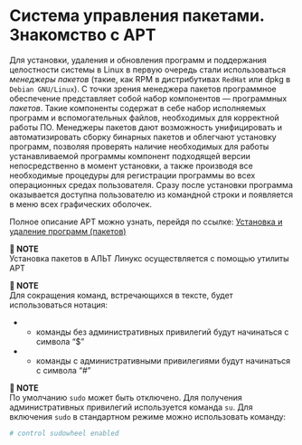 # Система управления пакетами. Знакомство с APT

Для установки, удаления и обновления программ и поддержания целостности системы в Linux в первую очередь стали использоваться _менеджеры пакетов_ (такие, как RPM в дистрибутивах `RedHat` или dpkg в `Debian GNU/Linux`). С точки зрения менеджера пакетов программное обеспечение представляет собой набор компонентов — программных _пакетов_. Такие компоненты содержат в себе набор исполняемых программ и вспомогательных файлов, необходимых для корректной работы ПО. Менеджеры пакетов дают возможность унифицировать и автоматизировать сборку бинарных пакетов и облегчают установку программ, позволяя проверять наличие необходимых для работы устанавливаемой программы компонент подходящей версии непосредственно в момент установки, а также производя все необходимые процедуры для регистрации программы во всех операционных средах пользователя. Сразу после установки программа оказывается доступна пользователю из командной строки и появляется в меню всех графических оболочек.

Полное описание APT можно узнать, перейдя по ссылке: [Установка и удаление программ (пакетов)](https://docs.altlinux.org/ru-RU/archive/2.3/html-single/junior/alt-docs-junior/ch04s09.html)

**📌 NOTE**\
Установка пакетов в АЛЬТ Линукс осуществляется с помощью утилиты APT

**📌 NOTE**\
Для сокращения команд, встречающихся в тексте, будет использоваться нотация: 

* - команды без административных привилегий будут начинаться с символа <q>$</q>
* - команды с административными привилегиями будут начинаться с символа <q>#</q>

**📌 NOTE**\
По умолчанию `sudo` может быть отключено. Для получения административных привилегий используется команда `su`. Для включения `sudo` в стандартном режиме можно использовать команду:

```bash
# control sudowheel enabled

```
